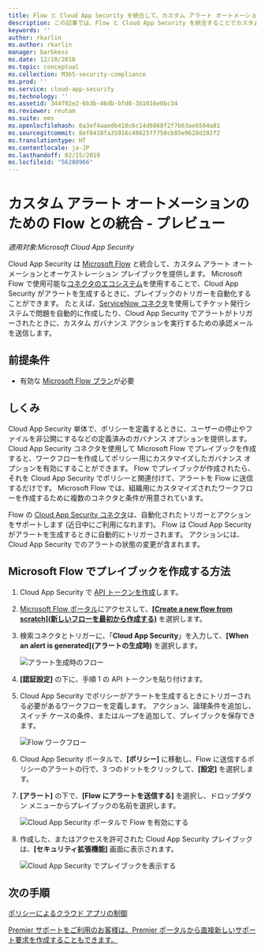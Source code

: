 ```yaml
---
title: Flow と Cloud App Security を統合して、カスタム アラート オートメーションを取得する
description: この記事では、Flow と Cloud App Security を統合することでカスタム アラート オートメーションを取得する方法について説明します。
keywords: ''
author: rkarlin
ms.author: rkarlin
manager: barbkess
ms.date: 12/10/2018
ms.topic: conceptual
ms.collection: M365-security-compliance
ms.prod: ''
ms.service: cloud-app-security
ms.technology: ''
ms.assetid: 344f92e2-6b3b-46db-bfd0-3b1016e0bc34
ms.reviewer: reutam
ms.suite: ems
ms.openlocfilehash: 6a3ef4aaedb410c6c14d6068f2f7b63ae6504a81
ms.sourcegitcommit: 8ef0438fa35916c48625ff750cb85e9628d202f2
ms.translationtype: HT
ms.contentlocale: ja-JP
ms.lasthandoff: 02/15/2019
ms.locfileid: "56280966"
---
```

# <a name="integrate-with-flow-for-custom-alert-automation---preview"></a>カスタム アラート オートメーションのための Flow との統合 - プレビュー

*適用対象:Microsoft Cloud App Security*

Cloud App Security は [Microsoft Flow](https://docs.microsoft.com/flow/getting-started) と統合して、カスタム アラート オートメーションとオーケストレーション プレイブックを提供します。 Microsoft Flow で使用可能な[コネクタのエコシステム](https://docs.microsoft.com/connectors/)を使用することで、Cloud App Security がアラートを生成するときに、プレイブックのトリガーを自動化することができます。 たとえば、[ServiceNow コネクタ](https://docs.microsoft.com/connectors/service-now/)を使用してチケット発行システムで問題を自動的に作成したり、Cloud App Security でアラートがトリガーされたときに、カスタム ガバナンス アクションを実行するための承認メールを送信します。  

## <a name="prerequisites"></a>前提条件 

 - 有効な [Microsoft Flow プラン](https://flow.microsoft.com/en-us/pricing)が必要

## <a name="how-it-works"></a>しくみ

Cloud App Security 単体で、ポリシーを定義するときに、ユーザーの停止やファイルを非公開にするなどの定義済みのガバナンス オプションを提供します。 Cloud App Security コネクタを使用して Microsoft Flow でプレイブックを作成すると、ワークフローを作成してポリシー用にカスタマイズしたガバナンス オプションを有効にすることができます。 Flow でプレイブックが作成されたら、それを Cloud App Security でポリシーと関連付けて、アラートを Flow に送信するだけです。 Microsoft Flow では、組織用にカスタマイズされたワークフローを作成するために複数のコネクタと条件が用意されています。 

Flow の [Cloud App Security コネクタ](https://docs.microsoft.com/connectors/cloudappsecurity/#/providers/microsoft.powerapps/apis/shared_cloudappsecurity/apioperations/mcas_on_alert_generated)は、自動化されたトリガーとアクションをサポートします (近日中にご利用になれます)。 Flow は Cloud App Security がアラートを生成するときに自動的にトリガーされます。 アクションには、Cloud App Security でのアラートの状態の変更が含まれます。 

## <a name="how-to-create-playbooks-with-microsoft-flow"></a>Microsoft Flow でプレイブックを作成する方法

1. Cloud App Security で [API トークンを作成](api-tokens.md)します。 

2. [Microsoft Flow ポータル](https://flow.microsoft.com)にアクセスして、[**[Create a new flow from scratch]\(新しいフローを最初から作成する\)**](https://docs.microsoft.com/flow/get-started-logic-flow) を選択します。 

3. 検索コネクタとトリガーに、「**Cloud App Security**」を入力して、**[When an alert is generated]\(アラートの生成時\)** を選択します。

   ![アラート生成時のフロー](./media/flow-when-alert.png)

4. **[認証設定]** の下に、手順 1 の API トークンを貼り付けます。 

5. Cloud App Security でポリシーがアラートを生成するときにトリガーされる必要があるワークフローを定義します。 アクション、論理条件を追加し、スイッチ ケースの条件、またはループを追加して、プレイブックを保存できます。 

   ![Flow ワークフロー](./media/flow-workflow.png)

6. Cloud App Security ポータルで、**[ポリシー]** に移動し、Flow に送信するポリシーのアラートの行で、3 つのドットをクリックして、**[設定]** を選択します。 
7. **[アラート]** の下で、**[Flow にアラートを送信する]** を選択し、ドロップダウン メニューからプレイブックの名前を選択します。  

   ![Cloud App Security ポータルで Flow を有効にする](./media/flow-mcas-config.png)

8. 作成した、またはアクセスを許可された Cloud App Security プレイブックは、**[セキュリティ拡張機能]** 画面に表示されます。 

  
   ![Cloud App Security でプレイブックを表示する](./media/flow-extensions.png)
 
 

## <a name="next-steps"></a>次の手順 
[ポリシーによるクラウド アプリの制御](control-cloud-apps-with-policies.md)   

[Premier サポートをご利用のお客様は、Premier ポータルから直接新しいサポート要求を作成することもできます。](https://premier.microsoft.com/)  
  
